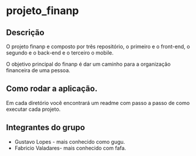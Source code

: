 # projeto_finanp

## Descrição

O projeto finanp e composto por três repositório, o primeiro e o front-end,
o segundo e o back-end e o terceiro o mobile.

O objetivo principal do finanp é dar um caminho para a organização financeira de uma pessoa.

## Como rodar a aplicação.

Em cada diretório você encontrará um readme com passo a passo de como executar cada projeto.

## Integrantes do grupo

- Gustavo Lopes - mais conhecido como gugu.
- Fabricio Valadares- mais conhecido com fafa.


